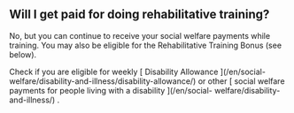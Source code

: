 ##  Will I get paid for doing rehabilitative training?

No, but you can continue to receive your social welfare payments while
training. You may also be eligible for the Rehabilitative Training Bonus (see
below).

Check if you are eligible for weekly [ Disability Allowance ](/en/social-
welfare/disability-and-illness/disability-allowance/) or other [ social
welfare payments for people living with a disability ](/en/social-
welfare/disability-and-illness/) .
